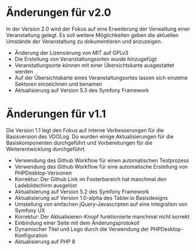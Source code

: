 Änderungen für v2.0
===================

In der Version 2.0 wird der Fokus auf eine Erweiterung der Verwaltung 
einer Veranstaltung gelegt. Es soll weitere Möglichkeiten geben die aktuellen
Umstände der Veranstaltung zu dokumentieren und anzuzeigen.

* Änderung der Lizensierung von MIT auf GPLv3
* Die Erstellung von Veranstaltungsorten wurde hinzugefügt
* Veranstatlungsorte können mit einer Übersichtskarte ausgestattet werden
* Auf der Übersichtskarte eines Veranstaltungsortes lassen sich einzelne 
  Sektoren einzeichnen und benamen
* Aktualisierung auf Version 5.3 des Symfony Framework


Änderungen für v1.1
===================

Die Version 1.1 legt den Fokus auf interne Verbesserungen für die Basisversion 
des VDOLog. Do wurden einige Aktualisierungen für die Basiskomponenten durchgeführt
und Vorbereitungen für die Weiterentwicklung durchgeführt.

* Verwendung des Github Workflow für einen automatischen Testprozess
* Verwendung des Github Workflow für eine automatische Erstellung von PHPDesktop-Versionen
* Korrektur: Der Github Link im Footerbereich hat manchmal den Ladebildschirm ausgelöst
* Aktualisierung auf Version 5.2 des Symfony Framework
* Aktualisierung auf Version 1.0-alpha des Tabler.io Basisdesigns
* Umstellung von einfachen jQuery-Javascripten auf eine Integration von Symfony UX
* Korrektur: Der Aktualisieren-Knopf funktionierte manchmal nicht korrekt
* Einbindung einer Seite mit dem Änderungsprotokoll
* Dynamischer Titel und Logo durch die Verwendung der PHPDesktop-Konfiguration
* Aktualisierung auf PHP 8

